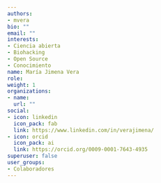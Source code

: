 ```yaml
---
authors:
- mvera
bio: ""
email: ""
interests:
- Ciencia abierta
- Biohacking
- Open Source
- Conocimiento
name: María Jimena Vera
role:
weight: 1
organizations:
- name: 
  url: ""
social:
- icon: linkedin
  icon_pack: fab
  link: https://www.linkedin.com/in/verajimena/
- icon: orcid
  icon_pack: ai
  link: https://orcid.org/0009-0001-7643-4935
superuser: false
user_groups:
- Colaboradores
---
```

